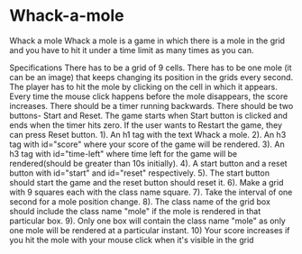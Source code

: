# Whack-a-mole

Whack a mole
Whack a mole is a game in which there is a mole in the grid and you have to hit it under a time limit as many times as you can.

Specifications
There has to be a grid of 9 cells. There has to be one mole (it can be an image) that keeps changing its position in the grids every second. The player has to hit the mole by clicking on the cell in which it appears. Every time the mouse click happens before the mole disappears, the score increases. There should be a timer running backwards.
There should be two buttons- Start and Reset. The game starts when Start button is clicked and ends when the timer hits zero. If the user wants to Restart the game, they can press Reset button.
1). An h1 tag with the text Whack a mole.
2). An h3 tag with id="score" where your score of the game will be rendered.
3). An h3 tag with id="time-left" where time left for the game will be rendered(should be greater than 10s initially).
4). A start button and a reset button with id="start" and id="reset" respectively.
5). The start button should start the game and the reset button should reset it.
6). Make a grid with 9 squares each with the class name square.
7). Take the interval of one second for a mole position change.
8). The class name of the grid box should include the class name "mole" if the mole is rendered in that particular box.
9). Only one box will contain the class name "mole" as only one mole will be rendered at a particular instant.
10) Your score increases if you hit the mole with your mouse click when it's visible in the grid
